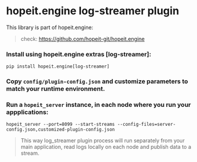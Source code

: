 # hopeit.engine log-streamer plugin


This library is part of hopeit.engine:

> check: https://github.com/hopeit-git/hopeit.engine


### Install using hopeit.engine extras [log-streamer]:

```
pip install hopeit.engine[log-streamer]
```

### Copy `config/plugin-config.json` and customize parameters to match your runtime environment. 


### Run a `hopeit_server` instance, in each node where you run your appplications:

```
hopeit_server --port=8099 --start-streams --config-files=server-config.json,customized-plugin-config.json
```

> This way log_streamer plugin process will run separately from your main application, read logs locally on each node and publish data to a stream.
